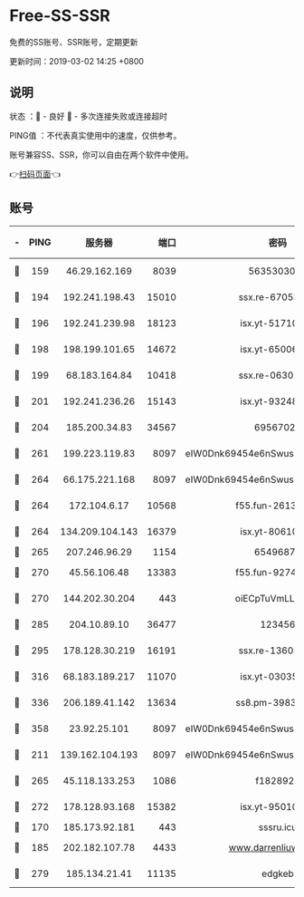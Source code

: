 # Free-SS-SSR

免费的SS账号、SSR账号，定期更新

更新时间：2019-03-02 14:25 +0800

## 说明

状态     ：🙂 - 良好 🙁 - 多次连接失败或连接超时

PING值   ：不代表真实使用中的速度，仅供参考。

账号兼容SS、SSR，你可以自由在两个软件中使用。

👉[扫码页面](https://liesauer.github.io/free-ss-ssr.github.io/)👈

## 账号

|-|PING|服务器|端口|密码|加密方式|区域|
|:----:|:----:|:-----:|-----:|:----:|:----:|:----:|
|🙂|159|46.29.162.169|8039|5635303003|aes-256-cfb|RU|
|🙂|194|192.241.198.43|15010|ssx.re-67053093|aes-256-cfb|US|
|🙂|196|192.241.239.98|18123|isx.yt-51710833|aes-256-cfb|US|
|🙂|198|198.199.101.65|14672|isx.yt-65006109|aes-256-cfb|US|
|🙂|199|68.183.164.84|10418|ssx.re-06301743|aes-256-cfb|US|
|🙂|201|192.241.236.26|15143|isx.yt-93248002|aes-256-cfb|US|
|🙂|204|185.200.34.83|34567|69567020|aes-256-cfb|US|
|🙂|261|199.223.119.83|8097|eIW0Dnk69454e6nSwuspv9DmS201tQ0D|aes-256-cfb|US|
|🙂|264|66.175.221.168|8097|eIW0Dnk69454e6nSwuspv9DmS201tQ0D|aes-256-cfb|US|
|🙂|264|172.104.6.17|10568|f55.fun-26137081|aes-256-cfb|US|
|🙂|264|134.209.104.143|16379|isx.yt-80610954|aes-256-cfb|SG|
|🙂|265|207.246.96.29|1154|65496879|chacha20|US|
|🙂|270|45.56.106.48|13383|f55.fun-92744438|aes-256-cfb|US|
|🙂|270|144.202.30.204|443|oiECpTuVmLLxk4Ts|aes-256-cfb|US|
|🙂|285|204.10.89.10|36477|123456|aes-256-cfb|US|
|🙂|295|178.128.30.219|16191|ssx.re-13605619|aes-256-cfb|SG|
|🙂|316|68.183.189.217|11070|isx.yt-03035936|aes-256-cfb|SG|
|🙂|336|206.189.41.142|13634|ss8.pm-39830820|aes-256-cfb|SG|
|🙂|358|23.92.25.101|8097|eIW0Dnk69454e6nSwuspv9DmS201tQ0D|aes-256-cfb|US|
|🙂|211|139.162.104.193|8097|eIW0Dnk69454e6nSwuspv9DmS201tQ0D|aes-256-cfb|JP|
|🙂|265|45.118.133.253|1086|f1828920|aes-256-cfb|SG|
|🙂|272|178.128.93.168|15382|isx.yt-95010509|aes-256-cfb|SG|
|🙁|170|185.173.92.181|443|sssru.icu|rc4-md5|RU|
|🙁|185|202.182.107.78|4433|www.darrenliuwei.com|aes-256-cfb|JP|
|🙁|279|185.134.21.41|11135|edgkeb|aes-256-cfb|GB|
